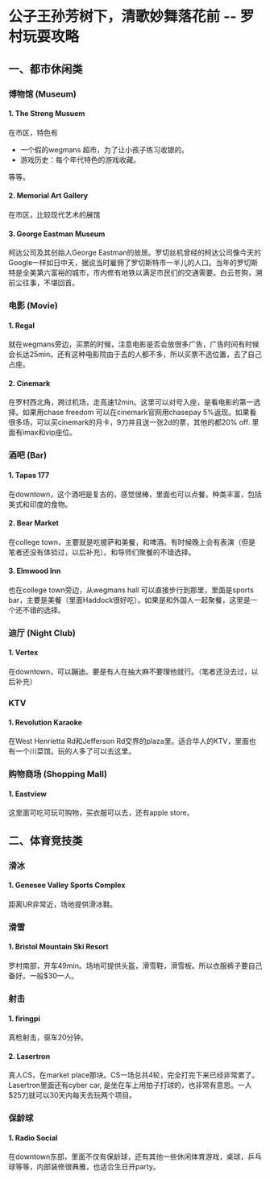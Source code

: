 # 公子王孙芳树下，清歌妙舞落花前 -- 罗村玩耍攻略

## 一、都市休闲类

### 博物馆 (Museum)

#### 1. The Strong Musuem

在市区，特色有

- 一个假的wegmans 超市，为了让小孩子练习收银的。
- 游戏历史：每个年代特色的游戏收藏。

等等。

#### 2. Memorial Art Gallery

在市区，比较现代艺术的展馆

#### 3. George Eastman Museum

柯达公司及其创始人George Eastman的故居。罗切丝机曾经的柯达公司像今天的Google一样如日中天，据说当时雇佣了罗切斯特市一半儿的人口。当年的罗切斯特是全美第六富裕的城市，市内修有地铁以满足市民们的交通需要。白云苍狗，溯前尘往事，不堪回首。

### 电影 (Movie)

#### 1. Regal 

就在wegmans旁边，买票的时候，注意电影是否会放很多广告，广告时间有时候会长达25min。还有这种电影院由于去的人都不多，所以买票不选位置，去了自己占座。

#### 2. Cinemark

在罗村西北角，跨过机场，走高速12min。这里可以对号入座，是看电影的第一选择。如果用chase freedom 可以在cinemark官网用chasepay 5%返现。如果看很多场，可以买cinemark的月卡，9刀并且送一张2d的票，其他的都20% off. 里面有imax和vip座位。

### 酒吧 (Bar)

#### 1. Tapas 177 

在downtown，这个酒吧是复古的，感觉很棒，里面也可以点餐，种类丰富，包括美式和印度的食物。

#### 2. Bear Market

在college town，主要就是吃披萨和美餐，和啤酒。有时候晚上会有表演（但是笔者还没有体验过，以后补充）。和导师们聚餐的不错选择。

#### 3. Elmwood Inn 

也在college town旁边，从wegmans hall 可以直接步行到那里，里面是sports bar，主要是美餐（里面Haddock很好吃）。如果是和外国人一起聚餐，这里是一个还不错的选择。

### 迪厅 (Night Club)

#### 1. Vertex 

在downtown，可以蹦迪。要是有人在抽大麻不要理他就行。（笔者还没去过，以后补充）

### KTV

#### 1. Revolution Karaoke

在West Henrietta Rd和Jefferson Rd交界的plaza里。适合华人的KTV，里面也有一个川菜馆。玩的人多了可以去这里。

### 购物商场 (Shopping Mall)

#### 1. Eastview 

这里面可吃可玩可购物，买衣服可以去，还有apple store。

## 二、体育竞技类

### 滑冰

#### 1. Genesee Valley Sports Complex

距离UR非常近，场地提供滑冰鞋。

### 滑雪

#### 1. Bristol Mountain Ski Resort

罗村南部，开车49min。场地可提供头盔，滑雪鞋，滑雪板。所以衣服裤子要自己备好。一般$30一人。

### 射击

#### 1. firingpi

真枪射击，驱车20分钟。

#### 2. Lasertron

真人CS，在market place那块。CS一场总共4轮，完全打完下来已经非常累了。Lasertron里面还有cyber car, 是坐在车上用拍子打球的，也非常有意思。一人$25刀就可以30天内每天去玩两个项目。

### 保龄球

#### 1. Radio Social

在downtown东部，里面不仅有保龄球，还有其他一些休闲体育游戏，桌球，乒乓球等等，内部装修很典雅，也适合生日开party。

